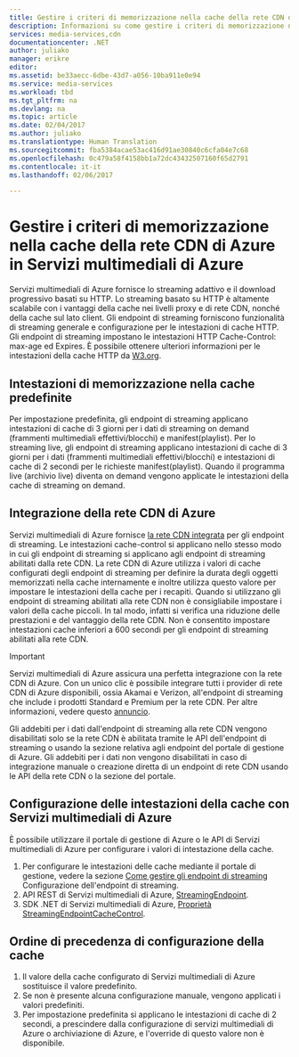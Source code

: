 ```yaml
---
title: Gestire i criteri di memorizzazione nella cache della rete CDN di Azure in Servizi multimediali di Azure | Documentazione Microsoft
description: Informazioni su come gestire i criteri di memorizzazione nella cache della rete CDN di Azure in Servizi multimediali di Azure.
services: media-services,cdn
documentationcenter: .NET
author: juliako
manager: erikre
editor: 
ms.assetid: be33aecc-6dbe-43d7-a056-10ba911e0e94
ms.service: media-services
ms.workload: tbd
ms.tgt_pltfrm: na
ms.devlang: na
ms.topic: article
ms.date: 02/04/2017
ms.author: juliako
ms.translationtype: Human Translation
ms.sourcegitcommit: fba5384acae53ac416d91ae30840c6cfa04e7c68
ms.openlocfilehash: 0c479a58f4158bb1a72dc43432507160f65d2791
ms.contentlocale: it-it
ms.lasthandoff: 02/06/2017

---
```

# <a name="manage-azure-cdn-caching-policy-in-azure-media-services"></a>Gestire i criteri di memorizzazione nella cache della rete CDN di Azure in Servizi multimediali di Azure
Servizi multimediali di Azure fornisce lo streaming adattivo e il download progressivo basati su HTTP. Lo streaming basato su HTTP è altamente scalabile con i vantaggi della cache nei livelli proxy e di rete CDN, nonché della cache sul lato client. Gli endpoint di streaming forniscono funzionalità di streaming generale e configurazione per le intestazioni di cache HTTP. Gli endpoint di streaming impostano le intestazioni HTTP Cache-Control: max-age ed Expires. È possibile ottenere ulteriori informazioni per le intestazioni della cache HTTP da [W3.org](http://www.w3.org/Protocols/rfc2616/rfc2616-sec13.html).

## <a name="default-caching-headers"></a>Intestazioni di memorizzazione nella cache predefinite
Per impostazione predefinita, gli endpoint di streaming applicano intestazioni di cache di 3 giorni per i dati di streaming on demand (frammenti multimediali effettivi/blocchi) e manifest(playlist). Per lo streaming live, gli endpoint di streaming applicano intestazioni di cache di 3 giorni per i dati (frammenti multimediali effettivi/blocchi) e intestazioni di cache di 2 secondi per le richieste manifest(playlist). Quando il programma live (archivio live) diventa on demand vengono applicate le intestazioni della cache di streaming on demand.

## <a name="azure-cdn-integration"></a>Integrazione della rete CDN di Azure
Servizi multimediali di Azure fornisce [la rete CDN integrata](https://azure.microsoft.com/updates/azure-media-services-now-fully-integrated-with-azure-cdn/) per gli endpoint di streaming. Le intestazioni cache-control si applicano nello stesso modo in cui gli endpoint di streaming si applicano agli endpoint di streaming abilitati dalla rete CDN. La rete CDN di Azure utilizza i valori di cache configurati degli endpoint di streaming per definire la durata degli oggetti memorizzati nella cache internamente e inoltre utilizza questo valore per impostare le intestazioni della cache per i recapiti. Quando si utilizzano gli endpoint di streaming abilitati alla rete CDN non è consigliabile impostare i valori della cache piccoli. In tal modo, infatti si verifica una riduzione delle prestazioni e del vantaggio della rete CDN. Non è consentito impostare intestazioni cache inferiori a 600 secondi per gli endpoint di streaming abilitati alla rete CDN.

> [!IMPORTANT]
>Servizi multimediali di Azure assicura una perfetta integrazione con la rete CDN di Azure. Con un unico clic è possibile integrare tutti i provider di rete CDN di Azure disponibili, ossia Akamai e Verizon, all'endpoint di streaming che include i prodotti Standard e Premium per la rete CDN. Per altre informazioni, vedere questo [annuncio](https://azure.microsoft.com/blog/standardstreamingendpoint/).
> 
> Gli addebiti per i dati dall'endpoint di streaming alla rete CDN vengono disabilitati solo se la rete CDN è abilitata tramite le API dell'endpoint di streaming o usando la sezione relativa agli endpoint del portale di gestione di Azure. Gli addebiti per i dati non vengono disabilitati in caso di integrazione manuale o creazione diretta di un endpoint di rete CDN usando le API della rete CDN o la sezione del portale.

## <a name="configuring-cache-headers-with-azure-media-services"></a>Configurazione delle intestazioni della cache con Servizi multimediali di Azure
È possibile utilizzare il portale di gestione di Azure o le API di Servizi multimediali di Azure per configurare i valori di intestazione della cache.

1. Per configurare le intestazioni delle cache mediante il portale di gestione, vedere la sezione [Come gestire gli endpoint di streaming](../media-services/media-services-portal-manage-streaming-endpoints.md) Configurazione dell'endpoint di streaming.
2. API REST di Servizi multimediali di Azure, [StreamingEndpoint](https://msdn.microsoft.com/library/azure/dn783468.aspx#StreamingEndpointCacheControl).
3. SDK .NET di Servizi multimediali di Azure, [Proprietà StreamingEndpointCacheControl](http://go.microsoft.com/fwlink/?LinkId=615302).

## <a name="cache-configuration-precedence-order"></a>Ordine di precedenza di configurazione della cache
1. Il valore della cache configurato di Servizi multimediali di Azure sostituisce il valore predefinito.
2. Se non è presente alcuna configurazione manuale, vengono applicati i valori predefiniti.
3. Per impostazione predefinita si applicano le intestazioni di cache di 2 secondi, a prescindere dalla configurazione di servizi multimediali di Azure o archiviazione di Azure, e l'override di questo valore non è disponibile.


